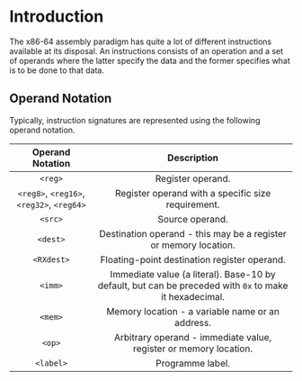 # Introduction
The x86-64 assembly paradigm has quite a lot of different instructions available at its disposal. An instructions consists of an operation and a set of operands where the latter specify the data and the former specifies what is to be done to that data. 

## Operand Notation
Typically, instruction signatures are represented using the following operand notation.

|Operand Notation|Description|
|:------:|:-------:|
|`<reg>`|Register operand.|
|`<reg8>`, `<reg16>`, `<reg32>`, `<reg64>`|Register operand with a specific size requirement.|
|`<src>`|Source operand. |
|`<dest>`|Destination operand - this may be a register or memory location.|
|`<RXdest>`|Floating-point destination register operand.|
|`<imm>`|Immediate value (a literal). Base-10 by default, but can be preceded with `0x` to make it hexadecimal.|
|`<mem>`|Memory location - a variable name or an address.|
|`<op>`|Arbitrary operand - immediate value, register or memory location.|
|`<label>`|Programme label.|
